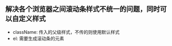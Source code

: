 <h2>解决各个浏览器之间滚动条样式不统一的问题，同时可以自定义样式</h2>


<ul>
	<li>className: 传入的父级样式，不传的则使用默认样式</li>
	<li>el: 需要生成滚动条的元素</li>
</ul>
